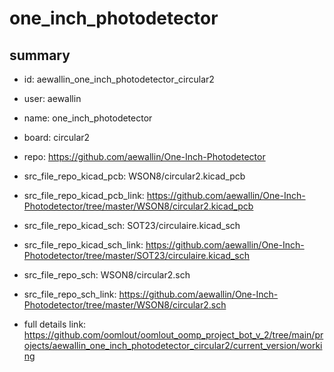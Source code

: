 # one_inch_photodetector
 
## summary 
* id: aewallin_one_inch_photodetector_circular2
* user: aewallin
* name: one_inch_photodetector
* board: circular2
* repo: https://github.com/aewallin/One-Inch-Photodetector
* src_file_repo_kicad_pcb: WSON8/circular2.kicad_pcb
* src_file_repo_kicad_pcb_link: https://github.com/aewallin/One-Inch-Photodetector/tree/master/WSON8/circular2.kicad_pcb
* src_file_repo_kicad_sch: SOT23/circulaire.kicad_sch
* src_file_repo_kicad_sch_link: https://github.com/aewallin/One-Inch-Photodetector/tree/master/SOT23/circulaire.kicad_sch

* src_file_repo_sch: WSON8/circular2.sch
* src_file_repo_sch_link: https://github.com/aewallin/One-Inch-Photodetector/tree/master/WSON8/circular2.sch
* full details link: https://github.com/oomlout/oomlout_oomp_project_bot_v_2/tree/main/projects/aewallin_one_inch_photodetector_circular2/current_version/working  






